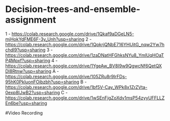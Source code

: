 # Decision-trees-and-ensemble-assignment
1 - https://colab.research.google.com/drive/1Qkaf9aDGeLN5-mjHokYdFME6F-3y_Unh?usp=sharing
2 - https://colab.research.google.com/drive/1QpkrjQNbE716YHUitG_nqw2Yw7hchdl9?usp=sharing
3 - https://colab.research.google.com/drive/1zaDNatHFGhksNYu8_YmlUqHOaTP4Mpxf?usp=sharing
4 - https://colab.research.google.com/drive/1YgeAw_BV8I9w9QgwcNf6QetQXDl8Rtnw?usp=sharing
A - https://colab.research.google.com/drive/105ZRu8r9IrFDs-95hK0PkluonFOibzbh?usp=sharing
B - https://colab.research.google.com/drive/1bf5V-Cay_WPk8x1ZrZVta-0exp8IJwB2?usp=sharing
C - https://colab.research.google.com/drive/1wSEnFjgZoXdv1msP54zyyUFFLLZEn6be?usp=sharing

#Video Recording


